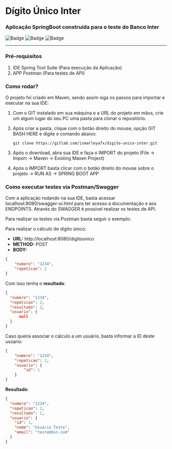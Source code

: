 # Dígito Único Inter

### Aplicação SpringBoot construída para o teste do Banco Inter

![Badge](https://img.shields.io/static/v1?label=Springboot&message=Framework&color=green&style=for-the-badge&logo=Spring) ![Badge](https://img.shields.io/static/v1?label=Postman&message=RestAPI&color=orange&style=for-the-badge&logo=Postman) ![Badge](https://img.shields.io/static/v1?label=Swagger&message=DOCS&color=green&style=for-the-badge&logo=Swagger)

___

### Pré-requisitos

1. IDE Spring Tool Suite (Para execução da Aplicação)
2. APP Postman (Para testes de API)

### Como rodar?

O projeto foi criado em Maven, sendo assim siga os passos para importar e executar na sua IDE:

1. Com o GIT instalado em sua máquina e a URL do projeto em mãos, crie um algum lugar do seu PC uma pasta para clonar o repositório.
2. Após criar a pasta, clique com o botão direito do mouse, opção GIT BASH HERE e digite o comando abaixo:

    ```git clone https://gitlab.com/ismarleya7x/digito-unico-inter.git```
3. Após o download, abra sua IDE e faça o IMPORT do projeto (File -> Import -> Maven -> Existing Maven Project)
4. Após o IMPORT basta clicar com o botão direito do mouse sobre o projeto -> RUN AS -> SPRING BOOT APP

### Como executar testes via Postman/Swagger

Com a aplicação rodando na sua IDE, basta acessar localhost:8080/swagger-ui.html para ter acesso a documentação e aos ENDPOINTS. Através do SWAGGER é possível realizar os testes de API.

Para realizar os testes via Postman basta seguir o exemplo:

Para realizar o cálculo de dígito único:

- **URL:** http://localhost:8080/digitounico
- **METHOD:** POST
- **BODY:** 
```json
{
    "numero": "1234",
    "repeticao": 2
}
```

Com isso tenha o **resultado**:
```json
{
  "numero": "1234",
  "repeticao": 2,
  "resultado": 2,
  "usuario": {
      null
  }
}
```

Caso queira associar o cálculo a um usuário, basta informar a ID deste usúario:
```json
{
    "numero": "1234",
    "repeticao": 2,
    "usuario": {
        "id": 1
    }
}
```

**Resultado**:
```json
{
  "numero": "1234",
  "repeticao": 2,
  "resultado": 2,
  "usuario": {
    "id": 1,
    "nome": "Usuario Teste",
    "email": "teste@msn.com"
  }
}
```
